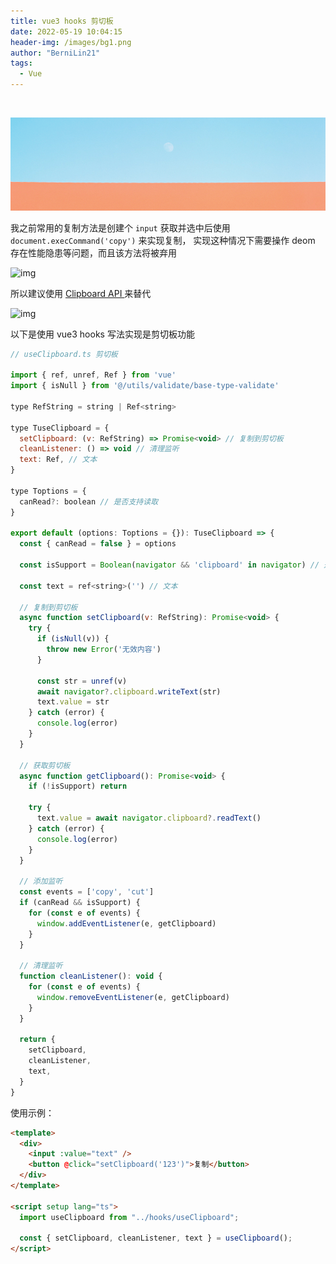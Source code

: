 ```yaml
---
title: vue3 hooks 剪切板
date: 2022-05-19 10:04:15
header-img: /images/bg1.png
author: "BerniLin21"
tags:
  - Vue
---
```


<br>

![img](/images/bg1.png)

我之前常用的复制方法是创建个 `input` 获取并选中后使用 `document.execCommand('copy')` 来实现复制，
实现这种情况下需要操作 deom 存在性能隐患等问题，而且该方法将被弃用

![img](/images/useClipboard1.jpeg)

所以建议使用 [ Clipboard API ](https://git-scm.com/book/zh/v2/Git-%E5%88%86%E6%94%AF-%E5%8F%98%E5%9F%BA) 来替代

![img](/images/useClipboard2.jpeg)

以下是使用 vue3 hooks 写法实现是剪切板功能

```js
// useClipboard.ts 剪切板

import { ref, unref, Ref } from 'vue'
import { isNull } from '@/utils/validate/base-type-validate'

type RefString = string | Ref<string>

type TuseClipboard = {
  setClipboard: (v: RefString) => Promise<void> // 复制到剪切板
  cleanListener: () => void // 清理监听
  text: Ref, // 文本
}

type Toptions = {
  canRead?: boolean // 是否支持读取
}

export default (options: Toptions = {}): TuseClipboard => {
  const { canRead = false } = options

  const isSupport = Boolean(navigator && 'clipboard' in navigator) // 是否支持获取剪切板

  const text = ref<string>('') // 文本

  // 复制到剪切板
  async function setClipboard(v: RefString): Promise<void> {
    try {
      if (isNull(v)) {
        throw new Error('无效内容')
      }

      const str = unref(v)
      await navigator?.clipboard.writeText(str)
      text.value = str
    } catch (error) {
      console.log(error)
    }
  }

  // 获取剪切板
  async function getClipboard(): Promise<void> {
    if (!isSupport) return

    try {
      text.value = await navigator.clipboard?.readText()
    } catch (error) {
      console.log(error)
    }
  }

  // 添加监听
  const events = ['copy', 'cut']
  if (canRead && isSupport) {
    for (const e of events) {
      window.addEventListener(e, getClipboard)
    }
  }

  // 清理监听
  function cleanListener(): void {
    for (const e of events) {
      window.removeEventListener(e, getClipboard)
    }
  }

  return {
    setClipboard,
    cleanListener,
    text,
  }
}

```

使用示例：

```html
<template>
  <div>
    <input :value="text" />
    <button @click="setClipboard('123')">复制</button>
  </div>
</template>

<script setup lang="ts">
  import useClipboard from "../hooks/useClipboard";

  const { setClipboard, cleanListener, text } = useClipboard();
</script>
```
